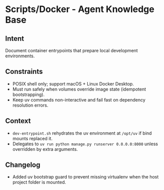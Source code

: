 # Scripts/Docker - Agent Knowledge Base

## Intent

Document container entrypoints that prepare local development environments.

## Constraints

- POSIX shell only; support macOS + Linux Docker Desktop.
- Must run safely when volumes override image state (idempotent bootstrapping).
- Keep uv commands non-interactive and fail fast on dependency resolution errors.

## Context

- `dev-entrypoint.sh` rehydrates the uv environment at `/opt/uv` if bind mounts replaced it.
- Delegates to `uv run python manage.py runserver 0.0.0.0:8000` unless overridden by extra arguments.

## Changelog

- Added uv bootstrap guard to prevent missing virtualenv when the host project folder is mounted.

